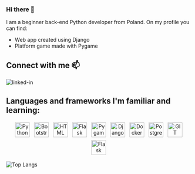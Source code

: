 ### Hi there 👋
I am a beginner back-end Python developer from Poland. 
On my profile you can find:
- Web app created using Django 
- Platform game made with Pygame 

## Connect with me 📫
[<img align="left" alt="linked-in" src="https://img.shields.io/badge/linkedin-%230077B5.svg?&style=for-the-badge&logo=linkedin&logoColor=white" />](https://www.linkedin.com/)<br>



## Languages and frameworks I'm familiar and learning:
<p align="center">
  <img src="https://img.shields.io/badge/-Python-blue?logo=python&logoColor=yellow&style=plastic" alt="Python" height="40" style="vertical-align:top; margin:4px">
  <img src="https://img.shields.io/badge/-Bootstrap-blueviolet?logo=bootstrap&logoColor=white&style=plastic" alt="Bootstrap" height="40" style="vertical-align:top; margin:4px">
  <img src="https://img.shields.io/badge/-HTML-yellow?logo=html5&logoColor=white&style=plastic" alt="HTML" height="40" style="vertical-align:top; margin:4px">
  <img src="https://img.shields.io/badge/-Pandas-white?logo=pandas&logoColor=darkblue&style=plastic" alt="Flask" height="40" style="vertical-align:top; margin:4px">
  <img src="https://img.shields.io/badge/-Pygame-yellow?logo=python&logoColor=white&style=plastic" alt="Pygame" height="40" style="vertical-align:top; margin:4px">
  <img src="https://img.shields.io/badge/-Django-grey?logo=django&logoColor=green&style=plastic" alt="Django" height="40" style="vertical-align:top; margin:4px">
  <img src="https://img.shields.io/badge/-Docker-e6e9ed?logo=docker&logoColor=blue&style=plastic" alt="Docker" height="40" style="vertical-align:top; margin:4px">
  <img src="https://img.shields.io/badge/-PostgreSQL-90bbf5?logo=postgresql&logoColor=white&style=plastic" alt="Postgresql" height="40" style="vertical-align:top; margin:4px">
  <img src="https://img.shields.io/badge/-GIT-17e33c?logo=git&logoColor=white&style=plastic" alt="GIT" height="40" style="vertical-align:top; margin:4px">
  <img src="https://img.shields.io/badge/-Flask-white?logo=flask&logoColor=black&style=plastic" alt="Flask" height="40" style="vertical-align:top; margin:4px">

</p>


![Top Langs](https://github-readme-stats.vercel.app/api/top-langs/?username=ajws-gh)

<!--
**ajws-gh/ajws-gh** is a ✨ _special_ ✨ repository because its `README.md` (this file) appears on your GitHub profile.

Here are some ideas to get you started:

- 🔭 I’m currently working on ...
- 🌱 I’m currently learning ...
- 👯 I’m looking to collaborate on ...
- 🤔 I’m looking for help with ...
- 💬 Ask me about ...
- 📫 How to reach me: ...
- 😄 Pronouns: ...
- ⚡ Fun fact: ...
-->
